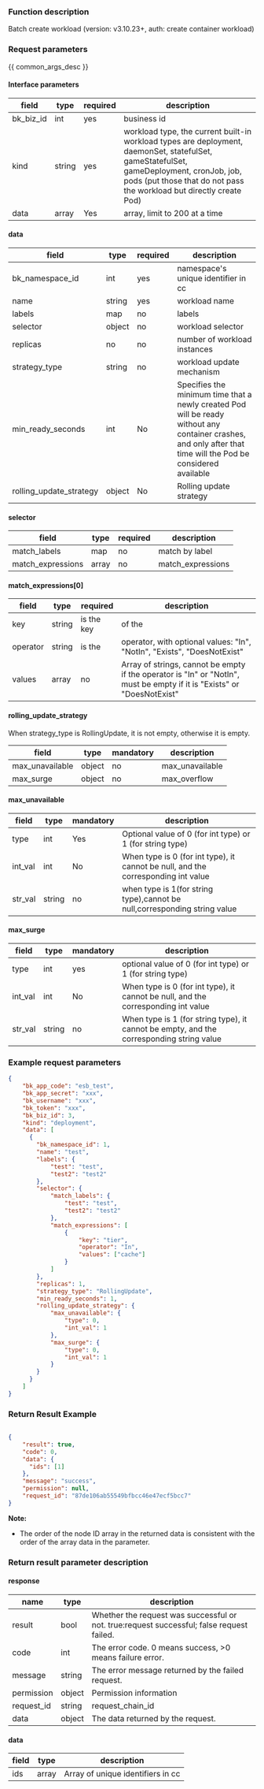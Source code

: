### Function description

Batch create workload (version: v3.10.23+, auth: create container workload)

### Request parameters

{{ common_args_desc }}

#### Interface parameters

| field | type | required | description |
|----------------------------|------------|--------|--------------------------------------------|
|bk_biz_id | int| yes |business id|
|kind | string | yes |workload type, the current built-in workload types are deployment, daemonSet, statefulSet, gameStatefulSet, gameDeployment, cronJob, job, pods (put those that do not pass the workload but directly create Pod)|
| data | array| Yes | array, limit to 200 at a time|

#### data

| field | type | required | description |
|----------------------------|------------|--------|--------------------------------------------|
|bk_namespace_id | int |yes |namespace's unique identifier in cc|
|name | string |yes |workload name|
|labels| map |no |labels|
| selector| object | no |workload selector|
| replicas| no | no |number of workload instances|
| strategy_type| string | no |workload update mechanism|
| min_ready_seconds| int | No | Specifies the minimum time that a newly created Pod will be ready without any container crashes, and only after that time will the Pod be considered available|
| rolling_update_strategy| object | No | Rolling update strategy|

#### selector
| field | type | required | description |
| ----- | ----- | ------------|------------ |
|match_labels | map | no| match by label|
|match_expressions | array |no|match_expressions|

#### match_expressions[0]
| field | type | required | description |
| ----- | ----- | ------------|------------ |
|key | string | is the key| of the |tag
|operator | string | is the |operator, with optional values: "In", "NotIn", "Exists", "DoesNotExist"|
|values | array |no| Array of strings, cannot be empty if the operator is "In" or "NotIn", must be empty if it is "Exists" or "DoesNotExist"|

#### rolling_update_strategy
When strategy_type is RollingUpdate, it is not empty, otherwise it is empty.

| field | type | mandatory | description |
| ----- | ----- | ------------|------------ |
|max_unavailable | object |no|max_unavailable|
|max_surge | object |no|max_overflow|

#### max_unavailable
| field | type | mandatory | description |
| ----- | ----- | ------------|------------ |
|type | int |Yes|Optional value of 0 (for int type) or 1 (for string type)|
|int_val | int |No|When type is 0 (for int type), it cannot be null, and the corresponding int value|
|str_val | string |no|when type is 1(for string type),cannot be null,corresponding string value|

#### max_surge
| field | type | mandatory | description |
| ----- | ----- | ------------|------------ |
|type | int | yes | optional value of 0 (for int type) or 1 (for string type) |
|int_val | int |No|When type is 0 (for int type), it cannot be null, and the corresponding int value|
|str_val | string |no|When type is 1 (for string type), it cannot be empty, and the corresponding string value|

### Example request parameters
```json
{
    "bk_app_code": "esb_test",
    "bk_app_secret": "xxx",
    "bk_username": "xxx",
    "bk_token": "xxx",
    "bk_biz_id": 3,
    "kind": "deployment",
    "data": [
      {
        "bk_namespace_id": 1,
        "name": "test",
        "labels": {
            "test": "test",
            "test2": "test2"  
        },
        "selector": {
            "match_labels": {
                "test": "test",
                "test2": "test2" 
            },
            "match_expressions": [
                {
                    "key": "tier",
                    "operator": "In", 
                    "values": ["cache"]
                }
            ]
        },
        "replicas": 1,
        "strategy_type": "RollingUpdate",
        "min_ready_seconds": 1,
        "rolling_update_strategy": {
            "max_unavailable": {
                "type": 0,
                "int_val": 1
            },
            "max_surge": {
                "type": 0,
                "int_val": 1
            }
        }
      }  
    ]   
}
```

### Return Result Example

```json

{
    "result": true,
    "code": 0,
    "data": {
      "ids": [1]
    },
    "message": "success",
    "permission": null,
    "request_id": "87de106ab55549bfbcc46e47ecf5bcc7"
}
```
**Note:**
- The order of the node ID array in the returned data is consistent with the order of the array data in the parameter.

### Return result parameter description
#### response

| name | type | description |
| ------- | ------ | ------------------------------------- |
| result | bool | Whether the request was successful or not. true:request successful; false request failed.|
| code | int | The error code. 0 means success, >0 means failure error.|
| message | string | The error message returned by the failed request.|
| permission | object | Permission information |
| request_id | string | request_chain_id |
| data | object | The data returned by the request.|

#### data

| field | type | description |
|----------- |-----------|----------|
| ids | array | Array of unique identifiers in cc |
